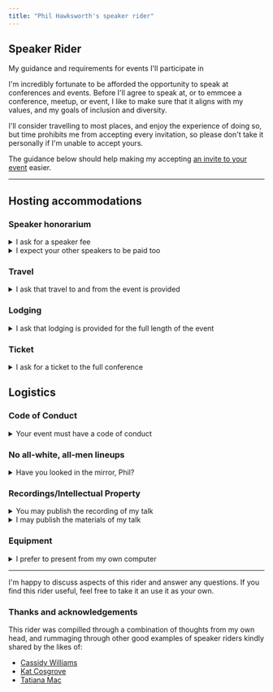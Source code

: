 ```yaml
---
title: "Phil Hawksworth's speaker rider"
---
```


<section>
  <hgroup>
    <h1>Speaker Rider</h1>
    <p>My guidance and requirements for events I'll participate in</p>
  </hgroup>

I'm incredibly fortunate to be afforded the opportunity to speak at conferences and events. Before I'll agree to speak at, or to emmcee a conference, meetup, or event, I like to make sure that it aligns with my values, and my goals of inclusion and diversity.

I'll consider travelling to most places, and enjoy the experience of doing so, but time prohibits me from accepting every invitation, so please don't take it personally if I'm unable to accept yours. 

The guidance below should help making my accepting [an invite to your event](/ask-me/to-speak) easier.

</section>

---
<section>

## Hosting accommodations

### Speaker honorarium

<details>
  <summary>
    I ask for a speaker fee
  </summary>

- I ask for a speaker fee because speaking takes time, and talks ar the core product being offered by a conference. I often have to take time off work, or away from family to prepare a talk, to travel, and to attend, so I trust you value this as I do.
- I don't quote a standard price because it varies depending on the event.
- For non-profit events, I may choose to waive my honorarium based on ticket pricing, scholarship programs, etc.
- I understand that some events don't have budget to pay speakers, and I'll address this on a case-by-case basis.

</details>

<details>
  <summary>
    I expect your other speakers to be paid too
  </summary>

- I want to normalize people getting paid for their work speaking at conferences (especially underrepresented groups), so I prefer conferences that pay all of their speakers, and not just a select few. (psst, speakers talk to each other)
- "Exposure" is not a realistic form of conpensation for any speakers whatever their experience level, so please don't cite that.
</details>


### Travel

<details>
  <summary>
   I ask that travel to and from the event is provided
  </summary>

- I'm based just outside of London, UK. Assuming an event it is not local to me, either booking travel on my behalf or compensating me for my travel expenses is fine.
- I'd ask that expenses are reimbursed promptly. Doing so makes life easier for me, and this also provides a more inclusive model for those who can't front the cost of travel.
- I have some preferred airlines where I am a member of their reward schemes. If organisers book on my behalf, I'd prefer if you could use thos if the costs are comparitive and reasonable.

</details>


### Lodging

<details>
  <summary>
    I ask that lodging is provided for the full length of the event
  </summary>

- Unless the event is within easy reach of my home, in which case I'm usually happy to travel
- If your event is a significant time zone change from me (UK), I do ask that my arrival flight be booked to arrive a day or two before my speaking slot.
</details>

### Ticket

<details>
  <summary>
    I ask for a ticket to the full conference
  </summary>

- Part of the gig as a speaker is to participate in the conference and be avilable to attendees and egange with the event.
- As a speaker I request a ticket to the entire event, and not only the section of the event which migh be hosting my talk.
</details>



## Logistics

### Code of Conduct

<details>
  <summary>
    Your event must have a code of conduct
  </summary>

- A real, and actionable code of conduct is important for any event. I like to see these available from your event site in advance of the event.
- "Be nice to each other" or "don't be a jerk" might feel cute, but that won't suffice. We need to help provide a safe and inclusive environment, and this resource is a vital peice of that puzzle.
- The event's code of conduct needs to include information on points of contact and enforcement.
- Here are a couple of examaples of great codes of conduct: [JSConfEu](https://2019.jsconf.eu/code-of-conduct/) and [Rust Community](https://www.rust-lang.org/policies/code-of-conduct)
</details>


### No all-white, all-men lineups

<details>
  <summary>
    Have you looked in the mirror, Phil?
  </summary>
  
  - Heads up: Adding me to your event means adding yet nother white bloke. Does your lineup already have reasonable diversity?
  - I'm likely to decline invitations to events where the diverstiy in the lineup is poor. I'm happy to make recommendations if that is helpful.

</details>


### Recordings/Intellectual Property

<details>
  <summary>
    You may publish the recording of my talk
  </summary>
  
- Unless otherwise stated, I'm happy for you to record and publish my talk, with suitable acknowledgement.
- I usually use Apple Keynote to present my talk, and am happy to provide a PDF export of this for distribution after the event. Again, with suitable ackowledgement.

</details>

<details>
  <summary>
    I may publish the materials of my talk
  </summary>

- I reserve the right to publish the materials of my talk on my own site or to other platforms
- Any talks that I repeat tend to evolve over time and are likely to be tailored to your event, but I do not commit to creating exclusive or bespoke content for your event, or grant permission for exclusive access to this content to be provided to your customers.

</details>

### Equipment

<details>
  <summary>I prefer to present from my own computer</summary>

  - I have a strong preference for using my own laptop (MacBook Pro with USB C video out)
  - If I am required to use conference hardware, I will require:
    - Advice of this requirement a minumum of 2 weeks prior to the event
    - A compatible version of Apple Keynote to be available needs to be installed and available
    - A review of my presentation to ensure correct fonts and general visual integrity a minimum of 1 hour prior to my schdeuled talk time
    - A suitable remote control clicker
    - A timer and confidence monitor visible to me from the stage

</details>


</section>

---

<section>

I'm happy to discuss aspects of this rider and answer any questions. If you find this rider useful, feel free to take it an use it as your own.

### Thanks and acknowledgements

This rider was compilled through a combination of thoughts from my own head, and rummaging through other good examples of speaker riders kindly shared by the likes of:

- [Cassidy Williams](https://cass.run/rider)
- [Kat Cosgrove](https://github.com/katcosgrove/katcosgrove/blob/main/speaking.md)
- [Tatiana Mac](https://gist.github.com/tatianamac/493ca668ee7f7c07a5b282f6d9132552)


</section>